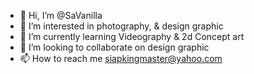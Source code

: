 - 👋 Hi, I’m @SaVanilla
- 👀 I’m interested in photography, & design graphic
- 🌱 I’m currently learning Videography & 2d Concept art
- 💞️ I’m looking to collaborate on design graphic
- 📫 How to reach me siapkingmaster@yahoo.com

<!---
SaVanilla/SaVanilla is a ✨ special ✨ repository because its `README.md` (this file) appears on your GitHub profile.
You can click the Preview link to take a look at your changes.
--->
